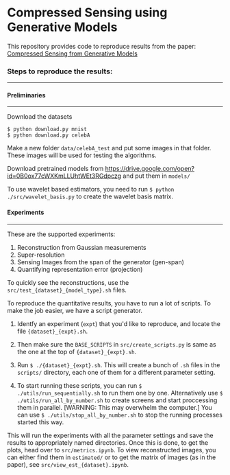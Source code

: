 # Compressed Sensing using Generative Models

This repository provides code to reproduce results from the paper: [Compressed Sensing from Generative Models](https://arxiv.org/abs/1703.03208)

### Steps to reproduce the results:
---

#### Preliminaries
---

Download the datasets
```shell
$ python download.py mnist
$ python download.py celebA
```

Make a new folder ```data/celebA_test``` and put some images in that folder. These images will be used for testing the algorithms.

Download pretrained models from <https://drive.google.com/open?id=0B0ox77cWXKmLLUhtWEt3RGdpczg> and put them in ```models/```

To use wavelet based estimators, you need to run ```$ python ./src/wavelet_basis.py``` to create the wavelet basis matrix.


#### Experiments
---
These are the supported experiments:

1. Reconstruction from Gaussian measurements
2. Super-resolution
3. Sensing Images from the span of the generator (gen-span)
4. Quantifying representation error (projection)

To quickly see the reconstructions, use the ```src/test_{dataset}_{model_type}.sh``` files.

To reproduce the quantitative results, you have to run a lot of scripts. To make the job easier, we have a script generator.

1. Identfy an experiment (`expt`) that you'd like to reproduce, and locate the file ```{dataset}_{expt}.sh```.

2. Then make sure the ```BASE_SCRIPTS``` in ```src/create_scripts.py``` is same as the one at the top of ```{dataset}_{expt}.sh```.

3. Run  ```$ ./{dataset}_{expt}.sh```. This will create a bunch of ```.sh``` files in the ```scripts/``` directory, each one of them for a different parameter setting.

4. To start running these scripts, you can run ```$ ./utils/run_sequentially.sh``` to run them one by one. Alternatively use ```$ ./utils/run_all_by_number.sh``` to create screens and start proccessing them in parallel. [WARNING: This may overwhelm the computer.] You can use ```$ ./utils/stop_all_by_number.sh``` to stop the running processes started this way. 

This will run the experiments with all the parameter settings and save the results to appropriately named directories. Once this is done, to get the plots, head over to ```src/metrics.ipynb```. To view reconstructed images, you can either find them in ```estimated/``` or to get the matrix of images (as in the paper), see ```src/view_est_{dataset}.ipynb```.
